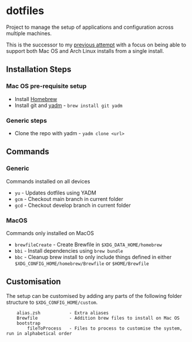 # dotfiles

Project to manage the setup of applications and configuration across multiple machines.

This is the successor to my [previous attempt](https://github.com/jamessawle/device-configuration) with a focus on being able to support both Mac OS and Arch Linux installs from a single install.

## Installation Steps

### Mac OS pre-requisite setup

* Install [Homebrew](https://brew.sh/)
* Install git and [yadm](https://yadm.io/) - `brew install git yadm`

### Generic steps

* Clone the repo with yadm - `yadm clone <url>`

## Commands

### Generic

Commands installed on all devices

- `yu` - Updates dotfiles using YADM
- `gcm` - Checkout main branch in current folder
- `gcd` - Checkout develop branch in current folder
### MacOS

Commands only installed on MacOS

- `brewfileCreate` - Create Brewfile in `$XDG_DATA_HOME/homebrew` 
- `bbi` - Install dependencies using `brew bundle`
- `bbc` - Cleanup brew install to only include things defined in either `$XDG_CONFIG_HOME/homebrew/Brewfile` or `$HOME/Brewfile`

## Customisation

The setup can be customised by adding any parts of the following folder structure to `$XDG_CONFIG_HOME/custom`.

```
    alias.zsh           - Extra aliases
    Brewfile            - Addition brew files to install on Mac OS
    bootstrap
        fileToProcess   - Files to process to customise the system, run in alphabetical order
```
